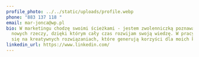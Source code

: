 ```yaml
---
profile_photo: ../../static/uploads/profile.webp
phone: "883 137 118 "
email: mar-jonca@wp.pl
bio: W marketingu chodzę swoimi ścieżkami - jestem zwolenniczką poznawania
  nowych rzeczy, dzięki którym cały czas rozwijam swoją wiedzę. W pracy skupiam
  się na kreatywnych rozwiązaniach, które generują korzyści dla moich klientów.
linkedin_url: https://www.linkedin.com/
---
```

